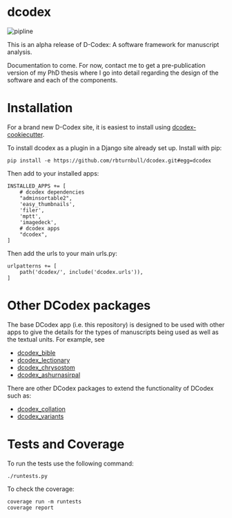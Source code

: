 # dcodex

![pipline](https://github.com/rbturnbull/dcodex/actions/workflows/pipeline.yml/badge.svg)

This is an alpha release of D-Codex: A software framework for manuscript analysis.

Documentation to come. For now, contact me to get a pre-publication version of my PhD thesis where I go into detail regarding the design of the software and each of the components.

# Installation

For a brand new D-Codex site, it is easiest to install using [dcodex-cookiecutter](https://github.com/rbturnbull/dcodex-cookiecutter).

To install dcodex as a plugin in a Django site already set up. Install with pip:
```
pip install -e https://github.com/rbturnbull/dcodex.git#egg=dcodex
```

Then add to your installed apps:
```
INSTALLED_APPS += [
    # dcodex dependencies
    "adminsortable2",
    'easy_thumbnails',
    'filer',
    'mptt',
    'imagedeck',
    # dcodex apps
    "dcodex",
]
```

Then add the urls to your main urls.py:
```
urlpatterns += [
    path('dcodex/', include('dcodex.urls')),    
]
```

# Other DCodex packages

The base DCodex app (i.e. this repository) is designed to be used with other apps to give the details for the types of manuscripts being used as well as the textual units. For example, see

* [dcodex_bible](https://github.com/rbturnbull/dcodex_bible)
* [dcodex_lectionary](https://github.com/rbturnbull/dcodex_lectionary)
* [dcodex_chrysostom](https://github.com/rbturnbull/dcodex_chrysostom)
* [dcodex_ashurnasirpal](https://github.com/rbturnbull/dcodex_ashurnasirpal)

There are other DCodex packages to extend the functionality of DCodex such as:

* [dcodex_collation](https://github.com/rbturnbull/dcodex_collation)
* [dcodex_variants](https://github.com/rbturnbull/dcodex_variants)


# Tests and Coverage

To run the tests use the following command:

```
./runtests.py
```

To check the coverage:
```
coverage run -m runtests
coverage report
```
